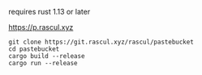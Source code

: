 requires rust 1.13 or later

https://p.rascul.xyz

~~~
git clone https://git.rascul.xyz/rascul/pastebucket
cd pastebucket
cargo build --release
cargo run --release
~~~
